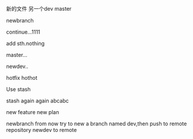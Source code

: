 新的文件
另一个dev
master

newbranch

continue...1111

add sth.nothing

master...

newdev..

hotfix
hothot

Use stash

stash again again
abcabc

new feature 
new plan

newbranch from now
try to new a branch named dev,then push to remote repository
newdev to remote